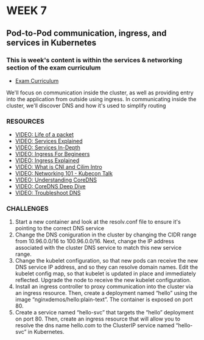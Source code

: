 # WEEK 7

## Pod-to-Pod communication, ingress, and services in Kubernetes

### This is week's content is within the services & networking section of the exam curriculum
- [Exam Curriculum](https://github.com/cncf/curriculum/blob/master/CKA_Curriculum_v1.24.pdf)

We'll focus on communication inside the cluster, as well as providing entry into the application from outside using ingress. In communicating inside the cluster, we'll discover DNS and how it's used to simplify routing

### RESOURCES

- [VIDEO: Life of a packet](https://youtu.be/0Omvgd7Hg1I)
- [VIDEO: Services Explained](https://youtu.be/T4Z7visMM4E)
- [VIDEO: Services In-Depth](https://youtu.be/5lzUpDtmWgM)
- [VIDEO: Ingress For Begineers](https://youtu.be/80Ew_fsV4rM)
- [VIDEO: Ingress Explained](https://youtu.be/GhZi4DxaxxE)
- [VIDEO: What is CNI and Cilim Intro](https://youtu.be/LF-itMcCkWs)
- [VIDEO: Networking 101 - Kubecon Talk](https://youtu.be/cUGXu2tiZMc)
- [VIDEO: Understanding CoreDNS](https://youtu.be/qRiLmLACYSY)
- [VIDEO: CoreDNS Deep Dive](https://youtu.be/rNlSgYZoIYs)
- [VIDEO: Troubleshoot DNS](https://youtu.be/9ONo0VvL14A)
### CHALLENGES

1. Start a new container and look at the resolv.conf file to ensure it's pointing to the correct DNS service
2. Change the DNS coniguration in the cluster by changing the CIDR range from 10.96.0.0/16 to 100.96.0.0/16. Next, change the IP address associated with the cluster DNS service to match this new service range. 
3. Change the kubelet configuration, so that new pods can receive the new DNS service IP address, and so they can resolve domain names. Edit the kubelet config map, so that kubelet is updated in place and immediately reflected. Upgrade the node to receive the new kubelet configuration. 
4. Install an ingress controller to proxy communication into the cluster via an ingress resource. Then, create a deployment named “hello” using the image “nginxdemos/hello:plain-text”. The container is exposed on port 80. 
5. Create a service named “hello-svc” that targets the “hello” deployment on port 80. Then, create an ingress resource that will allow you to resolve the dns name hello.com to the ClusterIP service named “hello-svc” in Kubernetes. 